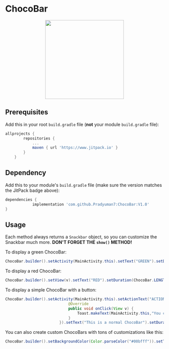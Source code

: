 # ChocoBar

<p align="center">
  <img width="250" height="250" src="https://user-images.githubusercontent.com/41565823/50545792-3f2c5b80-0c1c-11e9-81e6-23b0035c7b4c.gif">
</p>

## Prerequisites

Add this in your root `build.gradle` file (**not** your module `build.gradle` file):


```gradle
allprojects {
		repositories {
			...
			maven { url 'https://www.jitpack.io' }
		}
	}
```

## Dependency

Add this to your module's `build.gradle` file (make sure the version matches the JitPack badge above):

```gradle
dependencies {
	        implementation 'com.github.Pradyuman7:ChocoBar:V1.0'
}
```

## Usage

Each method always returns a `Snackbar` object, so you can customize the Snackbar much more. **DON'T FORGET THE `show()` METHOD!**

To display a green ChocoBar:

``` java
ChocoBar.builder().setActivity(MainActivity.this).setText("GREEN").setDuration(ChocoBar.LENGTH_SHORT).green().show();
```
To display a red ChocoBar:

``` java
ChocoBar.builder().setView(v).setText("RED").setDuration(ChocoBar.LENGTH_INDEFINITE).setActionText(android.R.string.ok).red().show();
```            
            
To display a simple ChocoBar with a button:

``` java
ChocoBar.builder().setActivity(MainActivity.this).setActionText("ACTION").setActionClickListener(new View.OnClickListener() {
                            @Override
                            public void onClick(View v) {
                                Toast.makeText(MainActivity.this,"You clicked",Toast.LENGTH_LONG).show();
                            }
                        }).setText("This is a normal ChocoBar").setDuration(ChocoBar.LENGTH_INDEFINITE).build().show();
```
You can also create custom ChocoBars with tons of customizations like this:
``` java
ChocoBar.builder().setBackgroundColor(Color.parseColor("#00bfff")).setTextSize(18).setTextColor(Color.parseColor("#FFFFFF")).setTextTypefaceStyle(Typeface.ITALIC).setText("This is a custom Chocobar").setMaxLines(4).centerText().setActionText("ChocoBar").setActionTextColor(Color.parseColor("#66FFFFFF")).setActionTextSize(20).setActionTextTypefaceStyle(Typeface.BOLD).setIcon(R.mipmap.ic_launcher).setActivity(MainActivity.this).setDuration(ChocoBar.LENGTH_INDEFINITE).build().show();
            
```

